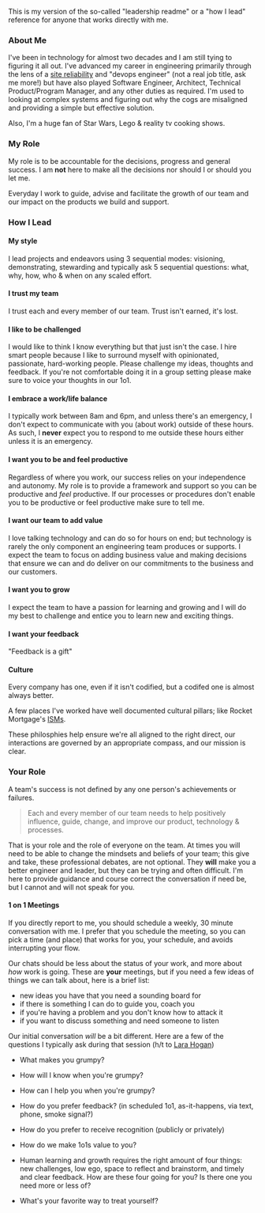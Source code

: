 
This is my version of the so-called "leadership readme" or a "how I lead" reference for anyone that works directly with me.  

### About Me

I've been in technology for almost two decades and I am still tying to figuring it all out.  I've advanced my career in engineering primarily through the lens of a [site reliability](https://en.wikipedia.org/wiki/Site_Reliability_Engineering) and "devops engineer" (not a real job title, ask me more!) but have also played Software Engineer, Architect, Technical Product/Program Manager, and any other duties as required.  I'm used to looking at complex systems and figuring out why the cogs are misaligned and providing a simple but effective solution.  

Also, I'm a huge fan of Star Wars, Lego & reality tv cooking shows.  

### My Role

My role is to be accountable for the decisions, progress and general success.  I am **not** here to make all the decisions nor should I or should you let me.

Everyday I work to guide, advise and facilitate the growth of our team and our impact on the products we build and support.  

### How I Lead

#### My style

I lead projects and endeavors using 3 sequential modes: visioning, demonstrating, stewarding and typically ask 5 sequential questions: what, why, how, who & when on any scaled effort.

#### I trust my team

I trust each and every member of our team.  Trust isn't earned, it's lost.

#### I like to be challenged 

I would like to think I know everything but that just isn't the case.  I hire smart people because I like to surround myself with opinionated, passionate, hard-working people.  Please challenge my ideas, thoughts and feedback.  If you're not comfortable doing it in a group setting please make sure to voice your thoughts in our 1o1.  

#### I embrace a work/life balance

I typically work between 8am and 6pm, and unless there's an emergency, I don't expect to communicate with you (about work) outside of these hours.  As such, I **never** expect you to respond to me outside these hours either unless it is an emergency.  

#### I want you to be and feel productive 

Regardless of where you work, our success relies on your independence and autonomy.  My role is to provide a framework and support so you can be productive and *feel* productive.  If our processes or procedures don't enable you to be productive or feel productive make sure to tell me.  

#### I want our team to add value

I love talking technology and can do so for hours on end; but technology is rarely the only component an engineering team produces or supports.  I expect the team to focus on adding business value and making decisions that ensure we can and do deliver on our commitments to the business and our customers.

#### I want you to grow

I expect the team to have a passion for learning and growing and I will do my best to challenge and entice you to learn new and exciting things. 

#### I want your feedback

"Feedback is a gift"  

#### Culture

Every company has one, even if it isn't codified, but a codifed one is almost always better.  

A few places I've worked have well documented cultural pillars; like Rocket Mortgage's [ISMs](https://www.myrocketcareer.com/About-Us/Our-Philosophies).

These philosphies help ensure we're all aligned to the right direct, our interactions are governed by an appropriate compass, and our mission is clear.  

### Your Role

A team's success is not defined by any one person's achievements or failures.  

> Each and every member of our team needs to help positively influence, guide, change, and improve our product, technology & processes.   

That is your role and the role of everyone on the team.  At times you will need to be able to change the mindsets and beliefs of your team; this give and take, these professional debates, are not optional.  They **will** make you a better engineer and leader, but they can be trying and often difficult.  I'm here to provide guidance and course correct the conversation if need be, but I cannot and will not speak for you.  


#### 1 on 1 Meetings

If you directly report to me, you should schedule a weekly, 30 minute conversation with me.  I prefer that you schedule the meeting, so you can pick a time (and place) that works for you, your schedule, and avoids interrupting your flow.  

Our chats should be less about the status of your work, and more about *how* work is going. These are **your** meetings, but if you need a few ideas of things we can talk about, here is a brief list:

- new ideas you have that you need a sounding board for
- if there is something I can do to guide you, coach you
- if you're having a problem and you don't know how to attack it
- if you want to discuss something and need someone to listen

Our initial conversation *will* be a bit different.  Here are a few of the questions I typically ask during that session (h/t to [Lara Hogan](https://larahogan.me/))

- What makes you grumpy?
- How will I know when you're grumpy?
- How can I help you when you're grumpy? 

- How do you prefer feedback? (in scheduled 1o1, as-it-happens, via text, phone, smoke signal?)
- How do you prefer to receive recognition (publicly or privately)

- How do we make 1o1s value to you?

- Human learning and growth requires the right amount of four things: new challenges, low ego, space to reflect and brainstorm, and timely and clear feedback. How are these four going for you? Is there one you need more or less of?

- What's your favorite way to treat yourself? 



